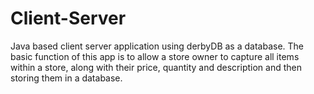 # Client-Server
Java based client server application using derbyDB as a database. The basic function of this app is to allow a store owner to capture all items within a store, along with their price, quantity and description and then storing them in a database.
